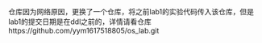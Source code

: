 仓库因为网络原因，更换了一个仓库，将之前lab1的实验代码传入该仓库，但是lab1的提交日期是在ddl之前的，详情请看仓库https://github.com/yym1617518805/os_lab.git

